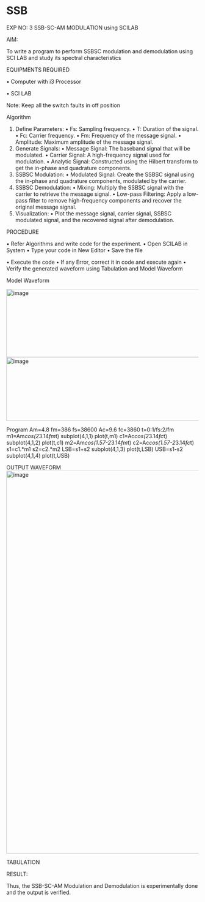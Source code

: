 # SSB

EXP NO: 3	SSB-SC-AM MODULATION using SCILAB

AIM:

To write a program to perform SSBSC modulation and demodulation using SCI LAB and study its spectral characteristics

EQUIPMENTS REQUIRED

•	Computer with i3 Processor

•	SCI LAB

Note: Keep all the switch faults in off position


Algorithm
1.	Define Parameters:
•	Fs: Sampling frequency.
•	T: Duration of the signal.
•	Fc: Carrier frequency.
•	Fm: Frequency of the message signal.
•	Amplitude: Maximum amplitude of the message signal.
2.	Generate Signals:
•	Message Signal: The baseband signal that will be modulated.
•	Carrier Signal: A high-frequency signal used for modulation.
•	Analytic Signal: Constructed using the Hilbert transform to get the in-phase and quadrature components.
3.	SSBSC Modulation:
•	Modulated Signal: Create the SSBSC signal using the in-phase and quadrature components, modulated by the carrier.
4.	SSBSC Demodulation:
•	Mixing: Multiply the SSBSC signal with the carrier to retrieve the message signal.
•	Low-pass Filtering: Apply a low-pass filter to remove high-frequency components and recover the original message signal.
5.	Visualization:
•	Plot the message signal, carrier signal, SSBSC modulated signal, and the recovered signal after demodulation.


PROCEDURE

•	Refer Algorithms and write code for the experiment.
•	Open SCILAB in System
•	Type your code in New Editor
•	Save the file
 
•	Execute the code
•	If any Error, correct it in code and execute again
•	Verify the generated waveform using Tabulation and Model Waveform

Model Waveform

<img width="704" height="178" alt="image" src="https://github.com/user-attachments/assets/32ee29b3-0d95-4192-9762-972d50c05c90" />
<img width="706" height="167" alt="image" src="https://github.com/user-attachments/assets/bff0d8fd-d679-444e-af37-0b34585853c1" />

Program
Am=4.8
fm=386
fs=38600
Ac=9.6
fc=3860
t=0:1/fs:2/fm
m1=Am*cos(2*3.14*fm*t)
subplot(4,1,1)
plot(t,m1)
c1=Ac*cos(2*3.14*fc*t)
subplot(4,1,2)
plot(t,c1)
m2=Am*cos(1.57-2*3.14*fm*t)
c2=Ac*cos(1.57-2*3.14*fc*t)
s1=c1.*m1
s2=c2.*m2
LSB=s1+s2
subplot(4,1,3)
plot(t,LSB)
USB=s1-s2
subplot(4,1,4)
plot(t,USB)

OUTPUT WAVEFORM
<img width="1915" height="1001" alt="image" src="https://github.com/user-attachments/assets/e7b05ab1-0c9c-4f1f-92ce-5101b1e899ed" />


TABULATION









RESULT:

Thus, the SSB-SC-AM Modulation and Demodulation is experimentally done and the output is verified.





